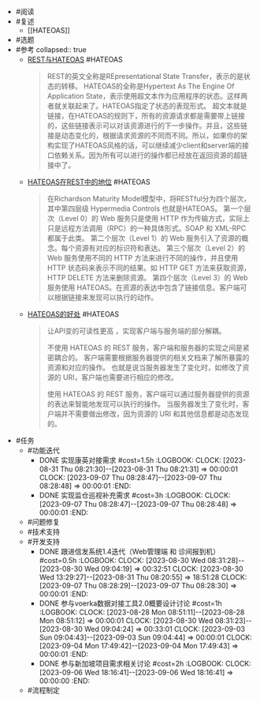 - #阅读
- #复述
	- [[HATEOAS]]
- #选题
- #参考
  collapsed:: true
	- [REST与HATEOAS](https://juejin.cn/post/6989108013239894053) #HATEOAS 
	  >REST的英文全称是REpresentational State Transfer，表示的是状态的转移。
	  HATEOAS的全称是Hypertext As The Engine Of Application State，表示使用超文本作为应用程序的状态。这样两者就关联起来了。HATEOAS指定了状态的表现形式。
	  超文本就是链接，在HATEOAS的规则下，所有的资源请求都是需要带上链接的，这些链接表示可以对该资源进行的下一步操作。并且，这些链接是动态变化的，根据请求资源的不同而不同。所以，如果你的架构实现了HATEOAS风格的话，可以继续减少client和server端的接口依赖关系。因为所有可以进行的操作都已经放在返回资源的超链接中了。
	- [HATEOAS在REST中的地位](https://jozdoo.github.io/rest/2016/09/22/REST-HATEOAS.html) #HATEOAS
	  >在Richardson Maturity Model模型中，将RESTful分为四个层次，其中第四层级 Hypermedia Controls 也就是HATEOAS。
	  第一个层次（Level 0）的 Web 服务只是使用 HTTP 作为传输方式，实际上只是远程方法调用（RPC）的一种具体形式。SOAP 和 XML-RPC 都属于此类。
	  第二个层次（Level 1）的 Web 服务引入了资源的概念。每个资源有对应的标识符和表达。
	  第三个层次（Level 2）的 Web 服务使用不同的 HTTP 方法来进行不同的操作，并且使用 HTTP 状态码来表示不同的结果。如 HTTP GET 方法来获取资源，HTTP DELETE 方法来删除资源。
	  第四个层次（Level 3）的 Web 服务使用 HATEOAS。在资源的表达中包含了链接信息。客户端可以根据链接来发现可以执行的动作。
	- [HATEOAS的好处](https://jozdoo.github.io/rest/2016/09/22/REST-HATEOAS.html) #HATEOAS
	  >让API变的可读性更高 ，实现客户端与服务端的部分解耦。
	  >
	  >不使用 HATEOAS 的 REST 服务，客户端和服务器的实现之间是紧密耦合的。
	  客户端需要根据服务器提供的相关文档来了解所暴露的资源和对应的操作。
	  也就是说当服务器发生了变化时，如修改了资源的 URI，客户端也需要进行相应的修改。
	  >
	  >使用 HATEOAS 的 REST 服务，客户端可以通过服务器提供的资源的表达来智能地发现可以执行的操作。
	  当服务器发生了变化时，客户端并不需要做出修改，因为资源的 URI 和其他信息都是动态发现的。
- #任务
	- #功能迭代
		- DONE 实现康英对接需求 #cost=1.5h
		  :LOGBOOK:
		  CLOCK: [2023-08-31 Thu 08:21:30]--[2023-08-31 Thu 08:21:31] =>  00:00:01
		  CLOCK: [2023-09-07 Thu 08:28:47]--[2023-09-07 Thu 08:28:48] =>  00:00:01
		  :END:
		- DONE 实现监仓巡视补充需求 #cost=3h
		  :LOGBOOK:
		  CLOCK: [2023-09-07 Thu 08:28:47]--[2023-09-07 Thu 08:28:48] =>  00:00:01
		  :END:
	- #问题修复
	- #技术支持
	- #开发支持
		- DONE 跟进信发系统1.4迭代（Web管理端 和 诊间报到机）#cost=0.5h
		  :LOGBOOK:
		  CLOCK: [2023-08-30 Wed 08:31:28]--[2023-08-30 Wed 09:04:19] =>  00:32:51
		  CLOCK: [2023-08-30 Wed 13:29:27]--[2023-08-31 Thu 08:20:55] =>  18:51:28
		  CLOCK: [2023-09-07 Thu 08:28:29]--[2023-09-07 Thu 08:28:30] =>  00:00:01
		  :END:
		- DONE 参与voerka数据对接工具2.0概要设计讨论 #cost=1h
		  :LOGBOOK:
		  CLOCK: [2023-08-28 Mon 08:51:11]--[2023-08-28 Mon 08:51:12] =>  00:00:01
		  CLOCK: [2023-08-30 Wed 08:31:23]--[2023-08-30 Wed 09:04:24] =>  00:33:01
		  CLOCK: [2023-09-03 Sun 09:04:43]--[2023-09-03 Sun 09:04:44] =>  00:00:01
		  CLOCK: [2023-09-04 Mon 17:49:42]--[2023-09-04 Mon 17:49:43] =>  00:00:01
		  :END:
		- DONE 参与新加坡项目需求相关讨论 #cost=2h
		  :LOGBOOK:
		  CLOCK: [2023-09-06 Wed 18:16:41]--[2023-09-06 Wed 18:16:41] =>  00:00:00
		  :END:
	- #流程制定